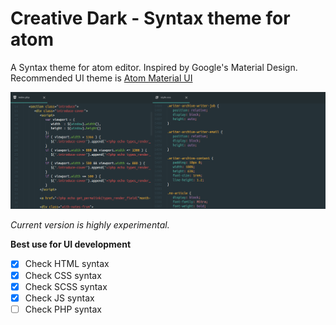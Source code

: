 # Creative Dark - Syntax theme for atom
A Syntax theme for atom editor. Inspired by Google's Material Design.  
Recommended UI theme is [Atom Material UI](https://atom.io/themes/atom-material-ui)
  
![Atom Creative Theme](screenshot.png)  

*Current version is highly experimental.*  

**Best use for UI development**  


- [x] Check HTML syntax
- [x] Check CSS syntax
- [x] Check SCSS syntax
- [X] Check JS syntax
- [ ] Check PHP syntax
